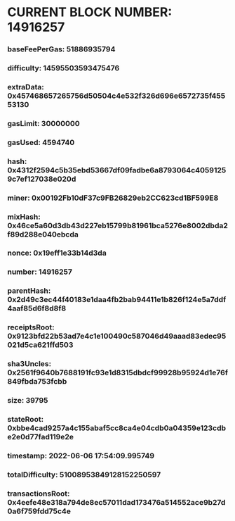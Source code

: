# CURRENT BLOCK NUMBER: 14916257

### baseFeePerGas: 51886935794
### difficulty: 14595503593475476
### extraData: 0x457468657265756d50504c4e532f326d696e6572735f45553130
### gasLimit: 30000000
### gasUsed: 4594740
### hash: 0x4312f2594c5b35ebd53667df09fadbe6a8793064c40591259c7ef127038e020d
### miner: 0x00192Fb10dF37c9FB26829eb2CC623cd1BF599E8
### mixHash: 0x46ce5a60d3db43d227eb15799b81961bca5276e8002dbda2f89d288e040ebcda
### nonce: 0x19eff1e33b14d3da
### number: 14916257
### parentHash: 0x2d49c3ec44f40183e1daa4fb2bab94411e1b826f124e5a7ddf4aaf85d6f8d8f8
### receiptsRoot: 0x9123bfd22b53ad7e4c1e100490c587046d49aaad83edec95021d5ca621ffd503
### sha3Uncles: 0x2561f9640b7688191fc93e1d8315dbdcf99928b95924d1e76f849fbda753fcbb
### size: 39795
### stateRoot: 0xbbe4cad9257a4c155abaf5cc8ca4e04cdb0a04359e123cdbe2e0d77fad119e2e
### timestamp: 2022-06-06 17:54:09.995749
### totalDifficulty: 51008953849128152250597
### transactionsRoot: 0x4eefe48e318a794de8ec57011dad173476a514552ace9b27d0a6f759fdd75c4e
